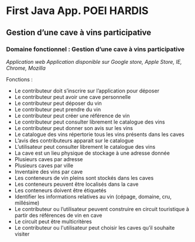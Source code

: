 # First Java App. POEI HARDIS 
 ## Gestion d’une cave à vins participative
 ### Domaine fonctionnel : Gestion d’une cave à vins participative


*Application web* 
*Application disponible sur Google store, Apple Store, IE, Chrome, Mozilla*

Fonctions :

*   Le contributeur doit s’inscrire sur l’application pour déposer
* 	Le contributeur peut avoir une cave personnelle
* 	Le contributeur peut déposer du vin
* 	Le contributeur peut prendre du vin
* 	Le contributeur peut créer une référence de vin
* 	Le contributeur peut consulter librement le catalogue des vins
* 	Le contributeur peut donner son avis sur les vins
* 	Le catalogue des vins répertorie tous les vins présents dans les caves
* 	L’avis des contributeurs apparait sur le catalogue
* 	L’utilisateur peut consulter librement le catalogue des vins
* 	La cave est un lieu physique de stockage à une adresse donnée
* 	Plusieurs caves par adresse
* 	Plusieurs caves par ville
* 	Inventaire des vins par cave
* 	Les conteneurs de vin pleins sont stockés dans les caves
* 	Les conteneurs peuvent être localisés dans la cave
* 	Les conteneurs doivent être étiquetés
* 	Identifier les informations relatives au vin (cépage, domaine, cru, millésime)
* 	Le contributeur ou l’utilisateur peuvent construire en circuit touristique à partir des références de vin en cave
* 	Le circuit peut être multicritères
* 	Le contributeur ou l'utilisateur peut choisir les caves qu’il souhaite visiter
